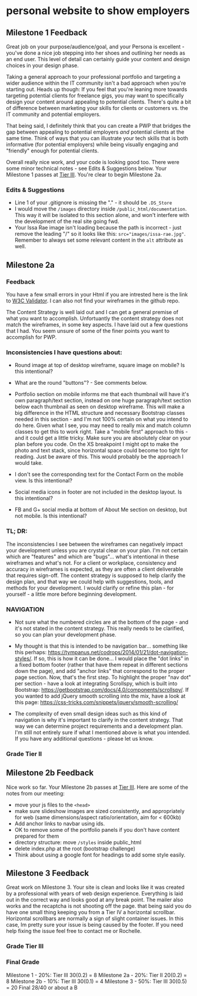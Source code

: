 # personal website to show employers 

## Milestone 1 Feedback
Great job on your purpose/audience/goal, and your Persona is excellent - you've done a nice job stepping into her shoes and outlining her needs as an end user. This level of detail can certainly guide your content and design choices in your design phase.  

Taking a general approach to your professional portfolio and targeting a wider audience within the IT community isn't a bad approach when you're starting out. Heads up though: If you feel that you're leaning more towards targeting potential  clients for freelance gigs, you may want to specifically design your content around  appealing to potential clients. There's quite a bit of difference between marketing your skills for clients or customers vs. the IT community and potential employers.

That being said, I definitely think that you can create a PWP that bridges the gap between appealing to potential employers *and* potential clients at the same time. Think of ways that you can illustrate your tech skills that is both informative (for potential employers) while being visually engaging and "friendly" enough for potential clients.

Overall really nice work, and your code is looking good too. There were some minor  technical notes - see Edits &amp; Suggestions below. Your Milestone 1 passes at [Tier III](https://bootcamp-coders.cnm.edu/projects/personal/rubric/). You're clear to begin Milestone 2a.

### Edits &amp; Suggestions
- Line 1 of your .gitignore is missing the "." - it should be `.DS_Store`
- I would move the `/images` directory inside `/public_html/documentation`. This way it will be isolated to this section alone, and won't interfere with the development of the real site going fwd.
- Your Issa Rae image isn't loading because the path is incorrect - just remove the leading "/" so it looks like this: `src="images/issa-rae.jpg"`. Remember to always set some relevant content in the `alt` attribute as well.


## Milestone 2a
### Feedback 

You have a few small errors in your Html if you are intrested  here is the link to [W3C Validator](https://validator.w3.org/nu/?doc=https%3A%2F%2Fbootcamp-coders.cnm.edu%2F~tpurnell%2Fmy-pwp-tanisha%2Fpublic_html%2Fdocumentation%2Fmilestone-2.php). I can also not find your wireframes in the github repo. 

The Content Strategy is well laid out and I can get a general premise of what you want to accomplish. Unfortuantly the content strategy does not match the wireframes, in some key aspects. I have laid out a few questions that I had. You seem unsure of some of the finer points you want to accomplish for PWP. 


### Inconsistencies I have questions about:
* Round image at top of desktop wireframe, square image on mobile? Is this intentional?

* What are the round "buttons"? - See comments below.

* Portfolio section on mobile informs me that each thumbnail will have it's own paragraph/text section, instead on one huge paragraph/text section below each thumbnail as seen on desktop wireframe. This will make a big difference in the HTML structure and necessary Bootstrap classes needed in this section - and I'm not 100% certain on what you intend to do here. Given what I see, you may need to really mix and match column classes to get this to work right. Take a "mobile first" approach to this - and it could get a little tricky. Make sure you are absolutely clear on your plan before you code. On the XS breakpoint I might opt to make the photo and text stack, since horizontal space could become too tight for reading. Just be aware of this. This would probably be the approach I would take.

* I don't see the corresponding text for the Contact Form on the mobile view. Is this intentional?

* Social media icons in footer are not included in the desktop layout. Is this intentional?

* FB and G+ social media at bottom of About Me section on desktop, but not mobile. Is this intentional?

### TL; DR: 
The inconsistencies I see between the wireframes can negatively impact your development unless you are crystal clear on your plan. I'm not certain which are "features" and which are "bugs"... what's intentional in these wireframes and what's not. For a client or workplace, consistency and accuracy in wireframes is expected, as they are often a client deliverable that requires sign-off. The content strategy is supposed to help clarify the design plan, and that way we could help with suggestions, tools, and methods for your development. I would clarify or refine this plan - for yourself - a little more before beginning development.

### NAVIGATION
* Not sure what the numbered circles are at the bottom of the page - and it's not stated in the content strategy. This really needs to be clarified, so you can plan your development phase.

* My thought is that this is intended to be navigation bar... something like this perhaps: https://tympanus.net/codrops/2014/01/21/dot-navigation-styles/. If so, this is how it can be done... I would place the "dot links" in a fixed bottom footer (rather that have them repeat in different sections down the page), and add "anchor links" that correspond to the proper page section. Now, that's the first step. To highlight the proper "nav dot" per section - have a look at integrating Scrollspy, which is built into Bootstrap: https://getbootstrap.com/docs/4.0/components/scrollspy/. If you wanted to add jQuery smooth scrolling into the mix, have a look at this page: https://css-tricks.com/snippets/jquery/smooth-scrolling/

* The complexity of even small design ideas such as this kind of navigation is why it's important to clarify in the content strategy. That way we can determine project requirements and a development plan. I'm still not entirely sure if what I mentioned above is what you intended. If you have any additional questions - please let us know.

### Grade Tier II

## Milestone 2b Feedback
Nice work so far. Your Milestone 2b passes at [Tier III](https://bootcamp-coders.cnm.edu/projects/personal/rubric/). Here are some of the notes from our meeting:
- move your js files to the `<head>`
- make sure slideshow images are sized consistently, and appropriately for web (same dimensions/aspect ratio/orientation, aim for < 600kb)
- Add anchor links to navbar using ids.
- OK to remove some of the portfolio panels if you don't have content prepared for them
- directory structure: move `/styles` inside public_html
- delete index.php at the root (bootstrap challenge)
- Think about using a google font for headings to add some style easily.

## Milestone 3 Feedback
 
  Great work on Milestone 3. Your site is clean and looks like it was created by a professional with years of web design experience. Everything is laid out in the correct way and looks good at any break point. The mailer also works and the recaptcha is not shooting off the page. that being said you do have one small thing keeping you from a Tier IV a horizontal scrollbar. Horizontal scrollbars are normally a sign of slight container issues. In this case, Im pretty sure your issue is being caused by the footer. If you need help fixing the issue feel free to contact me or Rochelle.
 
 ### Grade Tier III
 
 
 ### Final Grade 
 
 Milestone 1 - 20%: Tier III 30(0.2) = 8
Milestone 2a - 20%: Tier II 20(0.2) = 8
Milestone 2b - 10%: Tier III 30(0.1) = 4
Milestone 3 - 50%: Tier III 30(0.5) = 20
Final 28/40 or about a B
